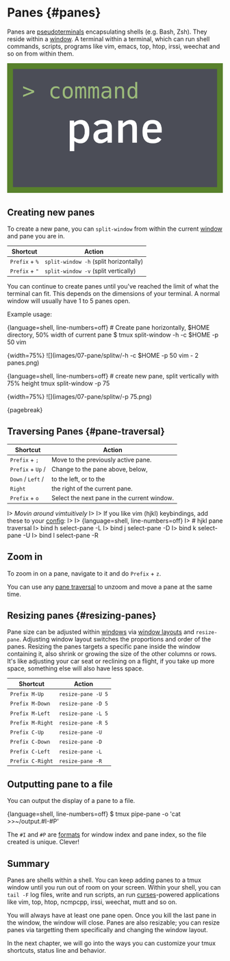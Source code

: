 # Panes {#panes}

Panes are [pseudoterminals](https://en.wikipedia.org/wiki/Pseudoterminal)
encapsulating shells (e.g. Bash, Zsh). They reside within a [window](#windows).
A terminal within a terminal, which can run shell commands, scripts, programs
like vim, emacs, top, htop, irssi, weechat and so on from within them.

![](images/info/pane.png)

## Creating new panes

To create a new pane, you can `split-window` from within the current
[window](#windows) and pane you are in.

| Shortcut         | Action                                             |
|------------------|----------------------------------------------------|
|`Prefix` + `%`    | `split-window -h` (split horizontally)             |
|`Prefix` + `"`    | `split-window -v` (split vertically)               |

You can continue to create panes until you've reached the limit of what the
terminal can fit. This depends on the dimensions of your terminal. A normal
window will usually have 1 to 5 panes open.

Example usage:

{language=shell, line-numbers=off}
    # Create pane horizontally, $HOME directory, 50% width of current pane
    $ tmux split-window -h -c $HOME -p 50 vim

{width=75%}
![](images/07-pane/splitw/-h -c $HOME -p 50 vim - 2 panes.png)

{language=shell, line-numbers=off}
    # create new pane, split vertically with 75% height
    tmux split-window -p 75

{width=75%}
![](images/07-pane/splitw/-p 75.png)

{pagebreak}

## Traversing Panes {#pane-traversal}

| Shortcut         | Action                                             |
|------------------|----------------------------------------------------|
|`Prefix` + `;`    | Move to the previously active pane.                |
|`Prefix` + `Up` / | Change to the pane above, below,                   |
|`Down` / `Left` / | to the left, or to the                             |
|`Right`           | the right of the current pane.                     |
|`Prefix` + `o`    | Select the next pane in the current window.        |

I> *Movin around vimtuitively*
I>
I> If you like vim (hjkl) keybindings, add these to your [config](#config):
I>
I> {language=shell, line-numbers=off}
I>     # hjkl pane traversal
I>     bind h select-pane -L
I>     bind j select-pane -D
I>     bind k select-pane -U
I>     bind l select-pane -R

## Zoom in

To zoom in on a pane, navigate to it and do `Prefix` + `z`.

You can use any [pane traversal](#pane-traversal) to unzoom and move a pane at
the same time.

## Resizing panes {#resizing-panes}

Pane size can be adjusted within [windows](#windows) via [window layouts](#window-layouts)
and `resize-pane`. Adjusting window layout switches the proportions and order of
the panes. Resizing the panes targets a specific pane inside the window
containing it, also shrink or growing the size of the other columns or rows. It's like
adjusting your car seat or reclining on a flight, if you take up more space,
something else will also have less space.

| Shortcut         | Action              |
|------------------|---------------------|
|`Prefix M-Up`     | `resize-pane -U 5`  |
|`Prefix M-Down`   | `resize-pane -D 5`  |
|`Prefix M-Left`   | `resize-pane -L 5`  |
|`Prefix M-Right`  | `resize-pane -R 5`  |
|`Prefix C-Up`     | `resize-pane -U`    |
|`Prefix C-Down`   | `resize-pane -D`    |
|`Prefix C-Left`   | `resize-pane -L`    |
|`Prefix C-Right`  | `resize-pane -R`    |

## Outputting pane to a file

You can output the display of a pane to a file.

{language=shell, line-numbers=off}
    $ tmux pipe-pane -o 'cat >>~/output.#I-#P'

The `#I` and `#P` are [formats](#formats) for window index and pane index, so
the file created is unique. Clever!

## Summary

Panes are shells within a shell. You can keep adding panes to a tmux window
until you run out of room on your screen. Within your shell, you can `tail -F`
log files, write and run scripts, an run [curses](https://en.wikipedia.org/wiki/Curses_(programming_library))-powered
applications like vim, top, htop, ncmpcpp, irssi, weechat, mutt and so on.

You will always have at least one pane open. Once you kill the last pane in
the window, the window will close. Panes are also resizable; you can resize
panes via targetting them specifically and changing the window layout.

In the next chapter, we will go into the ways you can customize your tmux
shortcuts, status line and behavior.
